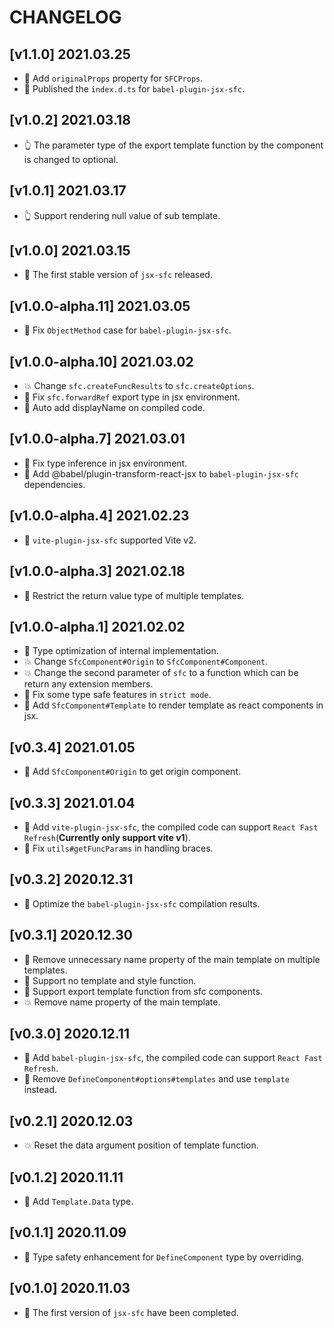 # CHANGELOG

## [v1.1.0] 2021.03.25

- 🌟 Add `originalProps` property for `SFCProps`.
- 🐛 Published the `index.d.ts` for `babel-plugin-jsx-sfc`.

## [v1.0.2] 2021.03.18

- 👆 The parameter type of the export template function by the component is changed to optional.

## [v1.0.1] 2021.03.17

- 👆 Support rendering null value of sub template.

## [v1.0.0] 2021.03.15

- 🤟 The first stable version of `jsx-sfc` released.

## [v1.0.0-alpha.11] 2021.03.05

- 🐛 Fix `ObjectMethod` case for `babel-plugin-jsx-sfc`.

## [v1.0.0-alpha.10] 2021.03.02

- 💥 Change `sfc.createFuncResults` to `sfc.createOptions`.
- 🐛 Fix `sfc.forwardRef` export type in jsx environment.
- 🌟 Auto add displayName on compiled code.

## [v1.0.0-alpha.7] 2021.03.01

- 🐛 Fix type inference in jsx environment.
- 🐛 Add @babel/plugin-transform-react-jsx to `babel-plugin-jsx-sfc` dependencies.

## [v1.0.0-alpha.4] 2021.02.23

- 🌟 `vite-plugin-jsx-sfc` supported Vite v2.

## [v1.0.0-alpha.3] 2021.02.18

- 🌟 Restrict the return value type of multiple templates.

## [v1.0.0-alpha.1] 2021.02.02

- 🌟 Type optimization of internal implementation.
- 💥 Change `SfcComponent#Origin` to `SfcComponent#Component`.
- 💥 Change the second parameter of `sfc` to a function which can be return any extension members.
- 🐛 Fix some type safe features in `strict mode`.
- 🌟 Add `SfcComponent#Template` to render template as react components in jsx.

## [v0.3.4] 2021.01.05

- 🌟 Add `SfcComponent#Origin` to get origin component.

## [v0.3.3] 2021.01.04

- 🌟 Add `vite-plugin-jsx-sfc`, the compiled code can support `React Fast Refresh`(**Currently only support vite v1**).
- 🐛 Fix `utils#getFuncParams` in handling braces.

## [v0.3.2] 2020.12.31

- 🌟 Optimize the `babel-plugin-jsx-sfc` compilation results.

## [v0.3.1] 2020.12.30

- 🌟 Remove unnecessary name property of the main template on multiple templates.
- 🌟 Support no template and style function.
- 🌟 Support export template function from sfc components.
- 💥 Remove name property of the main template.

## [v0.3.0] 2020.12.11

- 🌟 Add `babel-plugin-jsx-sfc`, the compiled code can support `React Fast Refresh`.
- 🌟 Remove `DefineComponent#options#templates` and use `template` instead.

## [v0.2.1] 2020.12.03

- 💥 Reset the data argument position of template function.

## [v0.1.2] 2020.11.11

- 🌟 Add `Template.Data` type.

## [v0.1.1] 2020.11.09

- 🌟 Type safety enhancement for `DefineComponent` type by overriding.

## [v0.1.0] 2020.11.03

- 🌟 The first version of `jsx-sfc` have been completed.
